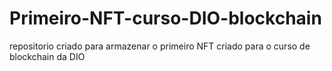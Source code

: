 # Primeiro-NFT-curso-DIO-blockchain
repositorio criado para armazenar o primeiro NFT criado para o curso de blockchain da DIO
